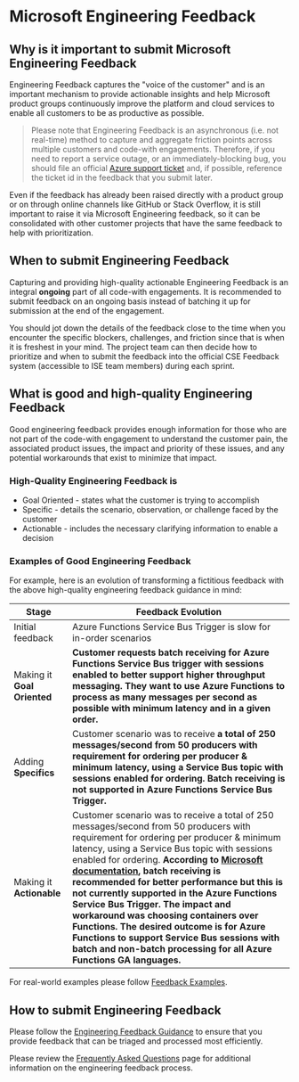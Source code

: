 # Microsoft Engineering Feedback

## Why is it important to submit Microsoft Engineering Feedback

Engineering Feedback captures the "voice of the customer" and is an important mechanism to provide actionable insights and help Microsoft product groups continuously improve the platform and cloud services to enable all customers to be as productive as possible.

> Please note that Engineering Feedback is an asynchronous (i.e. not real-time) method to capture and aggregate friction points across multiple customers and code-with engagements. Therefore, if you need to report a service outage, or an immediately-blocking bug, you should file an official [Azure support ticket](https://azure.microsoft.com/support/create-ticket/) and, if possible, reference the ticket id in the feedback that you submit later.

Even if the feedback has already been raised directly with a product group or on through online channels like GitHub or Stack Overflow, it is still important to raise it via Microsoft Engineering feedback, so it can be consolidated with other customer projects that have the same feedback to help with prioritization.

## When to submit Engineering Feedback

Capturing and providing high-quality actionable Engineering Feedback is an integral **ongoing** part of all code-with engagements. It is recommended to submit feedback on an ongoing basis instead of batching it up for submission at the end of the engagement.

You should jot down the details of the feedback close to the time when you encounter the specific blockers, challenges, and friction since that is when it is freshest in your mind. The project team can then decide how to prioritize and when to submit the feedback into the official CSE Feedback system (accessible to ISE team members) during each sprint.

## What is good and high-quality Engineering Feedback

Good engineering feedback provides enough information for those who are not part of the code-with engagement to understand the customer pain, the associated product issues, the impact and priority of these issues, and any potential workarounds that exist to minimize that impact.

### High-Quality Engineering Feedback is

* Goal Oriented - states what the customer is trying to accomplish
* Specific - details the scenario, observation, or challenge faced by the customer
* Actionable - includes the necessary clarifying information to enable a decision

### Examples of Good Engineering Feedback

For example, here is an evolution of transforming a fictitious feedback with the above high-quality engineering feedback guidance in mind:

| Stage                       | Feedback Evolution                                                                                                                                                                                                                                                                                                                                                                                                                                                                                                                                                                                                                                                                                                                                |
|-----------------------------|---------------------------------------------------------------------------------------------------------------------------------------------------------------------------------------------------------------------------------------------------------------------------------------------------------------------------------------------------------------------------------------------------------------------------------------------------------------------------------------------------------------------------------------------------------------------------------------------------------------------------------------------------------------------------------------------------------------------------------------------------|
| Initial feedback            | Azure Functions Service Bus Trigger is slow for in-order scenarios                                                                                                                                                                                                                                                                                                                                                                                                                                                                                                                                                                                                                                                                                |
| Making it **Goal Oriented** | **Customer requests batch receiving for Azure Functions Service Bus trigger with sessions enabled to better support higher throughput messaging. They want to use Azure Functions to process as many messages per second as possible with minimum latency and in a given order.**                                                                                                                                                                                                                                                                                                                                                                                                                                                                 |
| Adding **Specifics**        | Customer scenario was to receive **a total of 250 messages/second from 50 producers with requirement for ordering per producer & minimum latency, using a Service Bus topic with sessions enabled for ordering. Batch receiving is not supported in Azure Functions Service Bus Trigger.**                                                                                                                                                                                                                                                                                                                                                                                                                                                        |
| Making it **Actionable**    | Customer scenario was to receive a total of 250 messages/second from 50 producers with requirement for ordering per producer & minimum latency, using a Service Bus topic with sessions enabled for ordering. **According to [Microsoft documentation](https://learn.microsoft.com/azure/service-bus-messaging/service-bus-performance-improvements#prefetching-and-receivebatch), batch receiving is recommended for better performance but this is not currently supported in the Azure Functions Service Bus Trigger. The impact and workaround was choosing containers over Functions. The desired outcome is for Azure Functions to support Service Bus sessions with batch and non-batch processing for all Azure Functions GA languages.** |

For real-world examples please follow [Feedback Examples](feedback_examples.md).

## How to submit Engineering Feedback

Please follow the [Engineering Feedback Guidance](feedback_guidance.md) to ensure that you provide feedback that can be triaged and processed most efficiently.

Please review the [Frequently Asked Questions](feedback_faq.md) page for additional information on the engineering feedback process.

